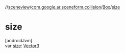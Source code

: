 //[sceneview](../../../index.md)/[com.google.ar.sceneform.collision](../index.md)/[Box](index.md)/[size](size.md)

# size

[androidJvm]\
var [size](size.md): [Vector3](../../com.google.ar.sceneform.math/-vector3/index.md)
